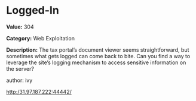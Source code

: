 # Logged-In

**Value:** 304

**Category:** Web Exploitation

**Description:**
The tax portal’s document viewer seems straightforward, but sometimes what gets logged can come back to bite. Can you find a way to leverage the site’s logging mechanism to access sensitive information on the server?

author: ivy

<a href="http:/31.97.187.222:44442/">http:/31.97.187.222:44442/</a>
